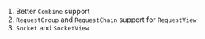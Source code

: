 1. Better `Combine` support
2. `RequestGroup` and `RequestChain` support for `RequestView`
4. `Socket` and `SocketView`
